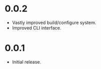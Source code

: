 # 0.0.2

* Vastly improved build/configure system.
* Improved CLI interface.

# 0.0.1

* Initial release.

